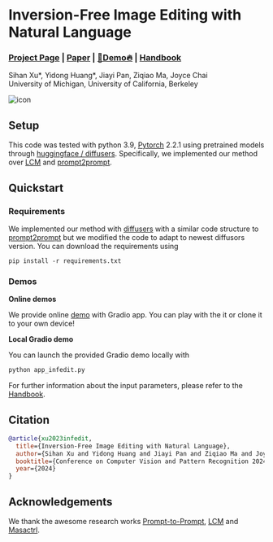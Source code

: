 # Inversion-Free Image Editing with Natural Language


### [Project Page](https://sled-group.github.io/InfEdit/) | [Paper](http://arxiv.org/) | [🤗Demo🔥](https://huggingface.co/spaces/sled-umich/InfEdit) | [Handbook](https://github.com/sled-group/InfEdit/tree/website)

Sihan Xu*, Yidong Huang*, Jiayi Pan, Ziqiao Ma, Joyce Chai  
University of Michigan, University of California, Berkeley

![icon](infedit_gif.gif)

## Setup
This code was tested with python 3.9, [Pytorch](https://pytorch.org/) 2.2.1 using pretrained models through [huggingface / diffusers](https://github.com/huggingface/diffusers#readme). Specifically, we implemented our method over [LCM](https://huggingface.co/docs/diffusers/api/pipelines/latent_consistency_models) and [prompt2prompt](https://github.com/google/prompt-to-prompt). 

## Quickstart

### Requirements
We implemented our method with [diffusers](https://github.com/huggingface/diffusers#readme) with a similar code structure to [prompt2prompt](https://github.com/google/prompt-to-prompt) but we modified the code to adapt to newest diffusors version. You can download the requirements using 
```base
pip install -r requirements.txt
```


### Demos




**Online demos**

We provide online [demo](https://huggingface.co/spaces/sled-umich/InfEdit) with Gradio app. You can play with the it or clone it to your own device!

**Local Gradio demo**

You can launch the provided Gradio demo locally with

```bash
python app_infedit.py
```

For further information about the input parameters, please refer to the [Handbook](https://github.com/sled-group/InfEdit/tree/website).

## Citation

```bibtex
@article{xu2023infedit,
  title={Inversion-Free Image Editing with Natural Language}, 
  author={Sihan Xu and Yidong Huang and Jiayi Pan and Ziqiao Ma and Joyce Chai},
  booktitle={Conference on Computer Vision and Pattern Recognition 2024},
  year={2024}
}
```

## Acknowledgements

We thank the awesome research works [Prompt-to-Prompt](https://github.com/google/prompt-to-prompt), [LCM](https://huggingface.co/docs/diffusers/api/pipelines/latent_consistency_models) and [Masactrl](https://github.com/TencentARC/MasaCtrl).
